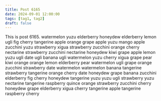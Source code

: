 ```yaml
---
title: Post 6165
date: 2024-09-01 12:00:00
tags: [tag1, tag2]
draft: false
---
```

This is post 6165.
watermelon
yuzu
elderberry
honeydew
elderberry
lemon
ugli
fig
cherry
tangerine
apple
orange
grape
apple
yuzu
mango
apple
zucchini
yuzu
strawberry
xigua
strawberry
zucchini
orange
cherry
nectarine
strawberry
zucchini
nectarine
honeydew
kiwi
grape
apple
lemon
yuzu
ugli
date
ugli
banana
ugli
watermelon
yuzu
cherry
xigua
grape
pear
kiwi
orange
orange
lemon
elderberry
pear
watermelon
ugli
grape
orange
zucchini
strawberry
date
watermelon
watermelon
banana
tangerine
strawberry
tangerine
orange
cherry
date
honeydew
grape
banana
zucchini
elderberry
fig
cherry
honeydew
tangerine
yuzu
yuzu
ugli
strawberry
yuzu
nectarine
tangerine
raspberry
quince
orange
strawberry
zucchini
cherry
honeydew
grape
elderberry
xigua
cherry
tangerine
apple
tangerine
raspberry
cherry
